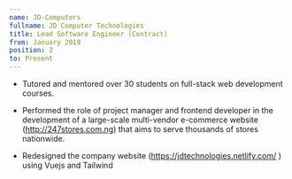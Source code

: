 ```yaml
---
name: JD-Computers
fullname: JD Computer Technologies
title: Lead Software Engineer (Contract)
from: January 2019
position: 2
to: Present
---
```


- Tutored and mentored over 30 students on full-stack web development courses.

- Performed the role of project manager and frontend developer in the development of a large-scale multi-vendor e-commerce website (http://247stores.com.ng) that aims to serve thousands of stores nationwide.

- Redesigned the company website (https://jdtechnologies.netlify.com/ ) using Vuejs and Tailwind

